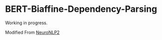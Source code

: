 # BERT-Biaffine-Dependency-Parsing

Working in progress.

Modified From [NeuroNLP2](https://github.com/XuezheMax/NeuroNLP2)
